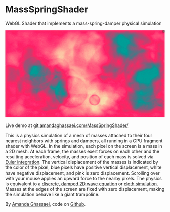 # MassSpringShader
WebGL Shader that implements a mass-spring-damper physical simulation

<img src="massspringdamper.gif"/>

Live demo at <a href="http://git.amandaghassaei.com/MassSpringShader/" target="_blank">git.amandaghassaei.com/MassSpringShader/</a>

This is a physics simulation of a mesh of masses attached to their four nearest neighbors with springs and dampers, all running in a GPU fragment shader with WebGL.
In the simulation, each pixel on the screen is a mass in a 2D mesh.
At each frame, the masses exert forces on each other and the resulting acceleration, velocity, and position of each mass is solved via
<a href="https://en.wikipedia.org/wiki/Euler_method" target="_blank">Euler integration</a>.  The vertical displacement of the masses is indicated by the color
of the pixel, blue pixels have positive vertical displacement, white have negative displacement, and pink is zero displacement.
Scrolling over with your mouse applies an upward force to the nearby pixels.
The physics is equivalent to a <a href="https://en.wikipedia.org/wiki/Wave_equation" target="_blank">discrete, damped 2D wave equation</a>
or <a href="https://en.wikipedia.org/wiki/Cloth_modeling" target="_blank">cloth simulation</a>.  Masses at the edges of the screen are fixed with zero displacement,
making the simulation behave like a giant trampoline.

By <a href="http://www.amandaghassaei.com/" target="_blank">Amanda Ghassaei</a>, code on <a href="https://github.com/amandaghassaei/MassSpringShader" target="_blank">Github</a>.
